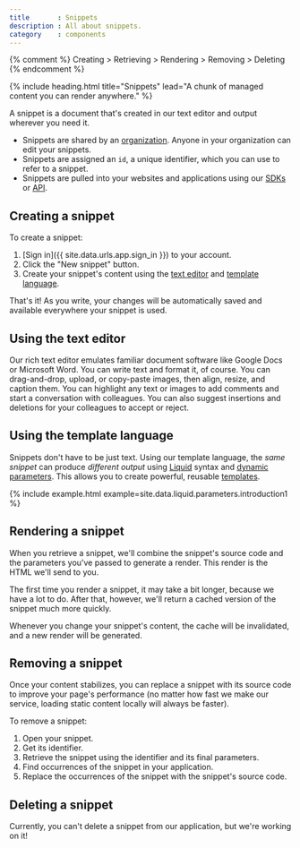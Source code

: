 ```yaml
---
title       : Snippets
description : All about snippets.
category    : components
---
```

{% comment %}
  Creating > Retrieving > Rendering > Removing > Deleting
{% endcomment %}

{% include heading.html title="Snippets" lead="A chunk of managed content you can render anywhere." %}

A snippet is a document that's created in our text editor and output wherever you need it.

* Snippets are shared by an [organization](organizations). Anyone in your organization can edit your snippets.
* Snippets are assigned an `id`, a unique identifier, which you can use to refer to a snippet.
* Snippets are pulled into your websites and applications using our [SDKs](/sdks) or [API](/api).

## Creating a snippet

To create a snippet:

1. [Sign in]({{ site.data.urls.app.sign_in }}) to your account.
1. Click the "New snippet" button.
1. Create your snippet's content using the [text editor](#using-the-text-editor) and [template language](#using-the-template-language).

That's it! As you write, your changes will be automatically saved and available everywhere your snippet is used.

## Using the text editor

Our rich text editor emulates familiar document software like Google Docs or Microsoft Word. You can write text and format it, of course. You can drag-and-drop, upload, or copy-paste images, then align, resize, and caption them. You can highlight any text or images to add comments and start a conversation with colleagues. You can also suggest insertions and deletions for your colleagues to accept or reject.

## Using the template language

Snippets don't have to be just text. Using our template language, the _same snippet_ can produce _different output_ using  [Liquid](/liquid/introduction) syntax and [dynamic parameters](/liquid/parameters). This allows you to create powerful, reusable [templates](/liquid/introduction).

{% include example.html example=site.data.liquid.parameters.introduction1 %}

## Rendering a snippet

When you retrieve a snippet, we'll combine the snippet's source code and the parameters you've passed to generate a render. This render is the HTML we'll send to you.

The first time you render a snippet, it may take a bit longer, because we have a lot to do. After that, however, we'll return a cached version of the snippet much more quickly.

Whenever you change your snippet's content, the cache will be invalidated, and a new render will be generated.

## Removing a snippet

Once your content stabilizes, you can replace a snippet with its source code to improve your page's performance (no matter how fast we make our service, loading static content locally will always be faster).

To remove a snippet:

1. Open your snippet.
1. Get its identifier.
1. Retrieve the snippet using the identifier and its final parameters.
1. Find occurrences of the snippet in your application.
1. Replace the occurrences of the snippet with the snippet's source code.

## Deleting a snippet

Currently, you can't delete a snippet from our application, but we're working on it!
